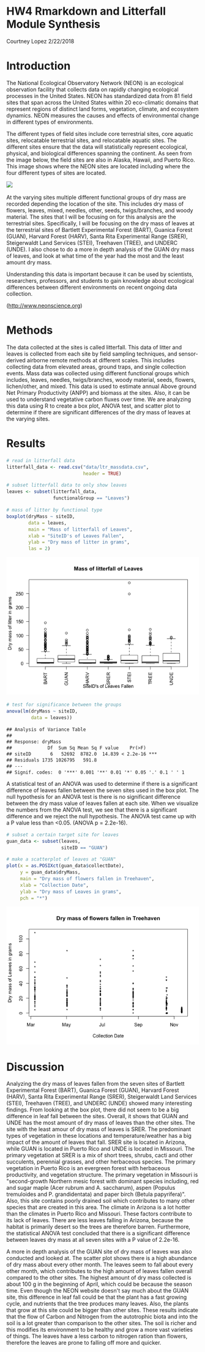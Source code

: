 HW4 Rmarkdown and Litterfall Module Synthesis
================
Courtney Lopez
2/22/2018

Introduction
============

The National Ecological Observatory Network (NEON) is an ecological observation facility that collects data on rapidly changing ecological processes in the United States. NEON has standardized data from 81 field sites that span across the United States within 20 eco-climatic domains that represent regions of distinct land forms, vegetation, climate, and ecosystem dynamics. NEON measures the causes and effects of environmental change in different types of environments.

The different types of field sites include core terrestrial sites, core aquatic sites, relocatable terrestrial sites, and relocatable aquatic sites. The different sites ensure that the data will statistically represent ecological, physical, and biological differences spanning the continent. As seen from the image below, the field sites are also in Alaska, Hawaii, and Puerto Rico. This image shows where the NEON sites are located including where the four different types of sites are located.

![](data/2017_NEONDomainOverview.jpg)

At the varying sites multiple different functional groups of dry mass are recorded depending the location of the site. This includes dry mass of flowers, leaves, mixed, needles, other, seeds, twigs/branches, and woody material. The sites that I will be focusing on for this analysis are the terrestrial sites. Specifically, I will be focusing on the dry mass of leaves at the terrestrial sites of Bartlett Experimental Forest (BART), Guanica Forest (GUAN), Harvard Forest (HARV), Santa Rita Experimental Range (SRER), Steigerwaldt Land Services (STEI), Treehaven (TREE), and UNDERC (UNDE). I also chose to do a more in depth analysis of the GUAN dry mass of leaves, and look at what time of the year had the most and the least amount dry mass.

Understanding this data is important because it can be used by scientists, researchers, professors, and students to gain knowledge about ecological differences between different environments on recent ongoing data collection.

(<http://www.neonscience.org>)

Methods
=======

The data collected at the sites is called litterfall. This data of litter and leaves is collected from each site by field sampling techniques, and sensor-derived airborne remote methods at different scales. This includes collecting data from elevated areas, ground traps, and single collection events. Mass data was collected using different functional groups which includes, leaves, needles, twigs/branches, woody material, seeds, flowers, lichen/other, and mixed. This data is used to estimate annual Above ground Net Primary Productivity (ANPP) and biomass at the sites. Also, it can be used to understand vegetative carbon fluxes over time. We are analyzing this data using R to create a box plot, ANOVA test, and scatter plot to determine if there are significant differences of the dry mass of leaves at the varying sites.

Results
=======

``` r
# read in litterfall data
litterfall_data <- read.csv("data/ltr_massdata.csv",
                            header = TRUE)
```

``` r
# subset litterfall data to only show leaves
leaves <- subset(litterfall_data,
                 functionalGroup == "Leaves")
```

``` r
# mass of litter by functional type
boxplot(dryMass ~ siteID,
        data = leaves,
        main = "Mass of litterfall of Leaves",
        xlab = "SiteID's of Leaves Fallen",
        ylab = "Dry mass of litter in grams",
        las = 2)
```

![](Analysis_files/figure-markdown_github/unnamed-chunk-3-1.png)

``` r
# test for significance between the groups
anova(lm(dryMass ~ siteID,
         data = leaves))
```

    ## Analysis of Variance Table
    ## 
    ## Response: dryMass
    ##             Df  Sum Sq Mean Sq F value    Pr(>F)    
    ## siteID       6   52692  8782.0  14.839 < 2.2e-16 ***
    ## Residuals 1735 1026795   591.8                      
    ## ---
    ## Signif. codes:  0 '***' 0.001 '**' 0.01 '*' 0.05 '.' 0.1 ' ' 1

A statistical test of an ANOVA was used to determine if there is a significant difference of leaves fallen between the seven sites used in the box plot. The null hypothesis for an ANOVA test is there is no significant difference between the dry mass value of leaves fallen at each site. When we visualize the numbers from the ANOVA test, we see that there is a significant difference and we reject the null hypothesis. The ANOVA test came up with a P value less than &lt;0.05. (ANOVA p = 2.2e-16).

``` r
# subset a certain target site for leaves
guan_data <- subset(leaves,
                    siteID == "GUAN")
```

``` r
# make a scatterplot of leaves at "GUAN"
plot(x = as.POSIXct(guan_data$collectDate),
     y = guan_data$dryMass,
     main = "Dry mass of flowers fallen in Treehaven",
     xlab = "Collection Date",
     ylab = "Dry mass of Leaves in grams",
     pch = "*")
```

![](Analysis_files/figure-markdown_github/unnamed-chunk-6-1.png)

Discussion
==========

Analyzing the dry mass of leaves fallen from the seven sites of Bartlett Experimental Forest (BART), Guanica Forest (GUAN), Harvard Forest (HARV), Santa Rita Experimental Range (SRER), Steigerwaldt Land Services (STEI), Treehaven (TREE), and UNDERC (UNDE) showed many interesting findings. From looking at the box plot, there did not seem to be a big difference in leaf fall between the sites. Overall, it shows that GUAN and UNDE has the most amount of dry mass of leaves than the other sites. The site with the least amour of dry mass of leaves is SRER. The predominant types of vegetation in these locations and temperature/weather has a big impact of the amount of leaves that fall. SRER site is located in Arizona, while GUAN is located in Puerto Rico and UNDE is located in Missouri. The primary vegetation at SRER is a mix of short trees, shrubs, cacti and other succulents, perennial grasses, and other herbaceous species. The primary vegetation in Puerto Rico is an evergreen forest with herbaceous productivity, and vegetation structure. The primary vegetation in Missouri is "second-growth Northern mesic forest with dominant species including, red and sugar maple (Acer rubrum and A. saccharum), aspen (Populus tremuloides and P. grandidentata) and paper birch (Betula papyrifera)". Also, this site contains poorly drained soil which contributes to many other species that are created in this area. The climate in Arizona is a lot hotter than the climates in Puerto Rico and Missouri. These factors contribute to its lack of leaves. There are less leaves falling in Arizona, because the habitat is primarily desert so the trees are therefore barren. Furthermore, the statistical ANOVA test concluded that there is a significant difference between leaves dry mass at all seven sites with a P value of 2.2e-16.

A more in depth analysis of the GUAN site of dry mass of leaves was also conducted and looked at. The scatter plot shows there is a high abundance of dry mass about every other month. The leaves seem to fall about every other month, which contributes to the high amount of leaves fallen overall compared to the other sites. The highest amount of dry mass collected is about 100 g in the beginning of April, which could be because the season time. Even though the NEON website doesn't say much about the GUAN site, this difference in leaf fall could be that the plant has a fast growing cycle, and nutrients that the tree produces many leaves. Also, the plants that grow at this site could be bigger than other sites. These results indicate that the flow of Carbon and Nitrogen from the autotrophic biota and into the soil is a lot greater than comparison to the other sites. The soil is richer and this modifies its environment to be healthy and grow a more vast varieties of things. The leaves have a less carbon to nitrogen ration than flowers, therefore the leaves are prone to falling off more and quicker.
